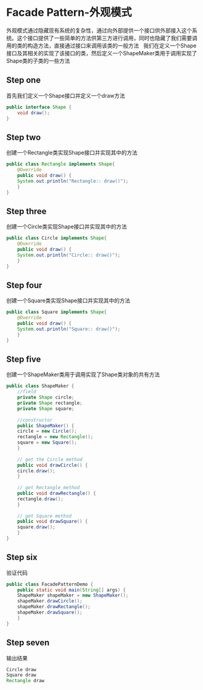 # Facade Pattern-外观模式
外观模式通过隐藏现有系统的复杂性，通过向外部提供一个接口供外部接入这个系统。这个接口提供了一些简单的方法供第三方进行调用，同时也隐藏了我们需要调用的类的构造方法，直接通过接口来调用该类的一般方法  
我们在定义一个Shape接口及其相关的实现了该接口的类，然后定义一个ShapeMaker类用于调用实现了Shape类的子类的一些方法
## Step one
首先我们定义一个Shape接口并定义一个draw方法
```Java
public interface Shape {
    void draw();
}
```
## Step two
创建一个Rectangle类实现Shape接口并实现其中的方法
```Java
public class Rectangle implements Shape{
    @Override
    public void draw() {
	System.out.println("Rectangle:: draw()");
    }
}
```
## Step three
创建一个Circle类实现Shape接口并实现其中的方法
```Java
public class Circle implements Shape{
    @Override
    public void draw() {
	System.out.println("Circle:: draw()");
    }
}
```
## Step four
创建一个Square类实现Shape接口并实现其中的方法
```Java
public class Square implements Shape{
    @Override
    public void draw() {
	System.out.println("Square:: draw()");
    }
}
```
## Step five
创建一个ShapeMaker类用于调用实现了Shape类对象的共有方法
```Java
public class ShapeMaker {
    //field
    private Shape circle;
    private Shape rectangle;
    private Shape square;
    
    //constructor
    public ShapeMaker() {
	circle = new Circle();
	rectangle = new Rectangle();
	square = new Square();
    }
    
    // get the Circle method
    public void drawCircle() {
	circle.draw();
    }
    
    // get Rectangle method
    public void drawRectangle() {
	rectangle.draw();
    }
    
    // get Square method
    public void drawSquare() {
	square.draw();
    }
}
```
## Step six
验证代码
```Java
public class FacadePatternDemo {
    public static void main(String[] args) {
	ShapeMaker shapeMaker = new ShapeMaker();
	shapeMaker.drawCircle();
	shapeMaker.drawRectangle();
	shapeMaker.drawSquare();
    }
}
```
## Step seven
输出结果
```Java
Circle draw
Square draw
Rectangle draw
```

